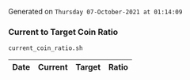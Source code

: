 Generated on `Thursday 07-October-2021 at 01:14:09`

### Current to Target Coin Ratio
`current_coin_ratio.sh`

Date|Current|Target|Ratio
---|---|---|---
